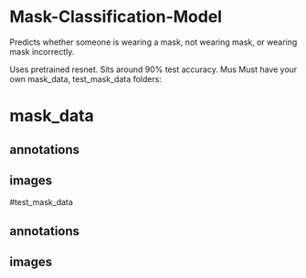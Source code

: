 # Mask-Classification-Model
Predicts whether someone is wearing a mask, not wearing mask, or wearing mask incorrectly. 

Uses pretrained resnet. Sits around 90% test accuracy. Mus
Must have your own mask_data, test_mask_data folders:
# mask_data
  ## annotations
  ## images
#test_mask_data
  ## annotations
  ## images
